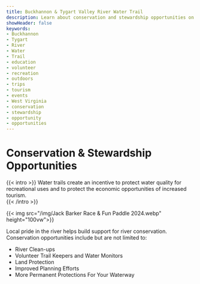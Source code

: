 ```yaml
---
title: Buckhannon & Tygart Valley River Water Trail
description: Learn about conservation and stewardship opportunities on the Buckhannon & Tygart Valley River Water Trail.
showHeader: false
keywords:
- Buckhannon
- Tygart
- River
- Water
- Trail
- education
- volunteer
- recreation
- outdoors
- trips
- tourism
- events
- West Virginia
- conservation
- stewardship
- opportunity
- opportunities
---
```


# Conservation & Stewardship Opportunities 

{{< intro >}}
Water trails create an incentive to protect water quality for recreational uses and to protect the economic opportunities of increased tourism.   
{{< /intro >}}

{{< img src="/img/Jack Barker Race & Fun Paddle 2024.webp" height="100vw">}}

Local pride in the river helps build support for river conservation. Conservation opportunities include but are not limited to:
- River Clean-ups
- Volunteer Trail Keepers and Water Monitors
- Land Protection
- Improved Planning Efforts
- More Permanent Protections For Your Waterway
